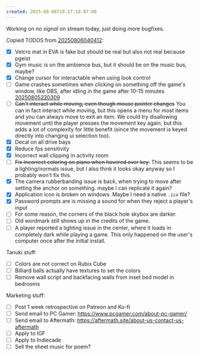 ```yaml
---
created: 2025-08-06T10:17:18-07:00
---
```


Working on _no signal_ on stream today, just doing more bugfixes.

Copied TODOS from [20250806040412](20250806040412.md):
- [x] Velcro mat in EVA is fake but should be real but also not real because pgeist
- [x] Gym music is on the ambience bus, but it should be on the music bus, maybe?
- [x] Change cursor for interactable when using look control
- [ ] Game crashes sometimes when clicking on something off the game's window, like OBS, after idling in the game after 10-15 minutes [20250805220309](20250805220309.md)
- [ ] ~~Can't interact while moving, even though mouse pointer changes~~ You can in fact interact while moving, but this opens a menu for most items and you can always move to exit an item. We could try disallowing movement until the player presses the movement key again, but this adds a lot of complexity for little benefit (since the movement is keyed directly into changing ui selection too).
- [x] Decal on all drive bays
- [x] Reduce fps sensitivity
- [x] Incorrect wall clipping in activity room
- [ ] ~~Fix incorrect coloring on piano when hovered over key.~~ This seems to be a lighting/normals issue, but I also think it looks okay anyway so I probably won't fix this.
- [x] The camera rubberbanding issue is back, when trying to move after setting the anchor on something. maybe I can replicate it again?
- [x] Application icon is broken on windows. Maybe I need a native `.ico` file?
- [x] Password prompts are is missing a sound for when they reject a player's input
- [ ] For some reason, the corners of the black hole skybox are darker.
- [ ] Old wordmark still shows up in the credits of the game.
- [ ] A player reported a lighting issue in the center, where it loads in completely dark while playing a game. This only happened on the user's computer once after the initial install.

Tanuki stuff:
- [ ] Colors are not correct on Rubix Cube
- [ ] Billiard balls actually have textures to set the colors
- [ ] Remove wall script and backfacing walls from inset bed model in bedrooms

Marketing stuff:
- [ ] Post 1 week retrospective on Patreon and Ko-fi
- [ ] Send email to PC Gamer: https://www.pcgamer.com/about-pc-gamer/
- [ ] Send email to Aftermath: https://aftermath.site/about-us-contact-us-aftermath
- [ ] Apply to IGF
- [ ] Apply to Indiecade
- [ ] Sell the sheet music for poem?
